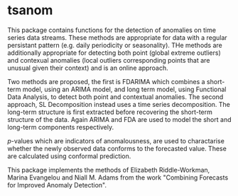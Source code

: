 # tsanom

This package contains functions for the detection of anomalies on time series data streams. These methods are appropriate for data with a regular persistant pattern (e.g. daily periodicity or seasonality). THe methods are additionally appropriate for detecting both point (global extreme outliers) and contexual anomalies (local outliers corresponding points that are unusual given their context) and is an online approach.

Two methods are proposed, the first is FDARIMA which combines a short-term model, using an ARIMA model, and long term model, using Functional Data Analysis, to detect both point and contextual anomalies. The second approach, SL Decomposition instead uses a time series decomposition. The long-term structure is first extracted before recovering the short-term structure of the data. Again ARIMA and FDA are used to model the short and long-term components respectively.

*p*-values which are indicators of anomalousness, are used to charactarise whether the newly observed data conforms to the forecasted value. These are calculated using conformal prediction.

This package implements the methods of Elizabeth Riddle-Workman, Marina Evangelou and Niall M. Adams from the work "Combining Forecasts for Improved Anomaly Detection".
